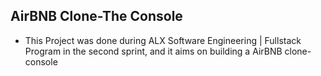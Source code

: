 ## AirBNB Clone-The Console

* This Project was done during ALX Software Engineering | Fullstack Program in the second sprint, 
and it aims on building a AirBNB clone-console
